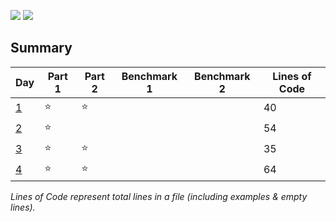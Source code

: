 ![](https://img.shields.io/badge/days%20completed-4-red)
![](https://img.shields.io/badge/stars%20⭐-5-yellow)

## Summary
|       Day         |Part 1|Part 2|Benchmark 1|Benchmark 2|Lines of Code|
|-------------------|------|------|-----------|-----------|-------------|
| [1](./day_01.py)  |⭐   |⭐    |           |           |    40       |
| [2](./day_02.py)  |⭐   |      |           |           |    54       |
| [3](./day_03.py)  |⭐   |⭐    |           |           |    35       |
| [4](./day_04.py)  |⭐   |⭐    |           |           |    64       |

*Lines of Code represent total lines in a file (including examples & empty lines).*
